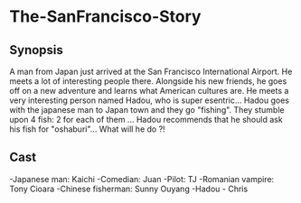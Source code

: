 # The-SanFrancisco-Story

## Synopsis

A man from Japan just arrived at the San Francisco International Airport. He meets a lot of interesting people there. Alongside his new friends, he goes off on a new adventure and learns what American cultures are. He meets a very interesting person named Hadou, who is super esentric... Hadou goes with the japanese man to Japan town and they go "fishing". They stumble upon 4 fish: 2 for each of them ... Hadou recommends that he should ask his fish for "oshaburi"... What will he do ?!


## Cast

-Japanese man: Kaichi
-Comedian: Juan
-Pilot: TJ
-Romanian vampire: Tony Cioara
-Chinese fisherman: Sunny Ouyang
-Hadou - Chris
